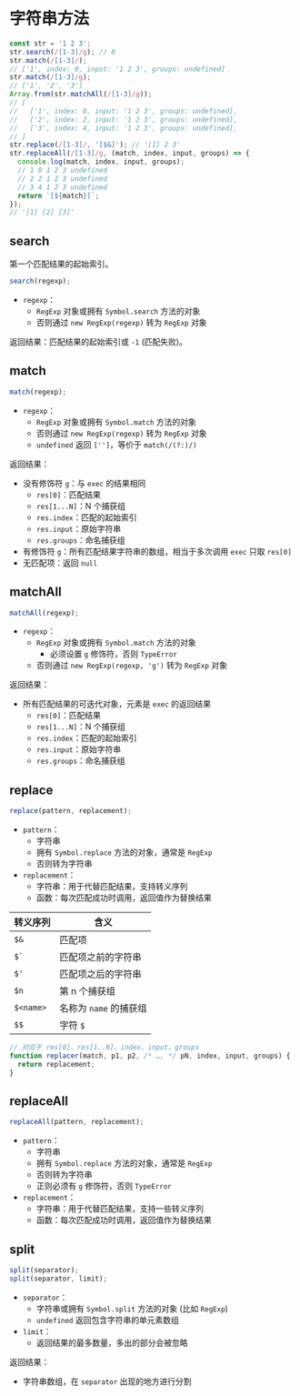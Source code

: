 # 字符串方法

```js
const str = '1 2 3';
str.search(/[1-3]/g); // 0
str.match(/[1-3]/);
// ['1', index: 0, input: '1 2 3', groups: undefined]
str.match(/[1-3]/g);
// ['1', '2', '3']
Array.from(str.matchAll(/[1-3]/g));
// [
//   ['1', index: 0, input: '1 2 3', groups: undefined],
//   ['2', index: 2, input: '1 2 3', groups: undefined],
//   ['3', index: 4, input: '1 2 3', groups: undefined],
// ]
str.replace(/[1-3]/, '[$&]'); // '[1] 2 3'
str.replaceAll(/[1-3]/g, (match, index, input, groups) => {
  console.log(match, index, input, groups);
  // 1 0 1 2 3 undefined
  // 2 2 1 2 3 undefined
  // 3 4 1 2 3 undefined
  return `[${match}]`;
});
// '[1] [2] [3]'
```

## search

第一个匹配结果的起始索引。

```js
search(regexp);
```

- `regexp`：
  - `RegExp` 对象或拥有 `Symbol.search` 方法的对象
  - 否则通过 `new RegExp(regexp)` 转为 `RegExp` 对象

返回结果：匹配结果的起始索引或 `-1` (匹配失败)。

## match

```js
match(regexp);
```

- `regexp`：
  - `RegExp` 对象或拥有 `Symbol.match` 方法的对象
  - 否则通过 `new RegExp(regexp)` 转为 `RegExp` 对象
  - `undefined` 返回 `['']`，等价于 `match(/(?:)/)`

返回结果：

- 没有修饰符 `g`：与 `exec` 的结果相同
  - `res[0]`：匹配结果
  - `res[1...N]`：N 个捕获组
  - `res.index`：匹配的起始索引
  - `res.input`：原始字符串
  - `res.groups`：命名捕获组
- 有修饰符 `g`：所有匹配结果字符串的数组，相当于多次调用 `exec` 只取 `res[0]`
- 无匹配项：返回 `null`

## matchAll

```js
matchAll(regexp);
```

- `regexp`：
  - `RegExp` 对象或拥有 `Symbol.match` 方法的对象
    - 必须设置 `g` 修饰符，否则 `TypeError`
  - 否则通过 `new RegExp(regexp, 'g')` 转为 `RegExp` 对象

返回结果：

- 所有匹配结果的可迭代对象，元素是 `exec` 的返回结果
  - `res[0]`：匹配结果
  - `res[1...N]`：N 个捕获组
  - `res.index`：匹配的起始索引
  - `res.input`：原始字符串
  - `res.groups`：命名捕获组

## replace

```js
replace(pattern, replacement);
```

- `pattern`：
  - 字符串
  - 拥有 `Symbol.replace` 方法的对象，通常是 `RegExp`
  - 否则转为字符串
- `replacement`：
  - 字符串：用于代替匹配结果，支持转义序列
  - 函数：每次匹配成功时调用，返回值作为替换结果

| 转义序列  | 含义                   |
| --------- | ---------------------- |
| `$&`      | 匹配项                 |
| `` $` ``  | 匹配项之前的字符串     |
| `$'`      | 匹配项之后的字符串     |
| `$n`      | 第 n 个捕获组          |
| `$<name>` | 名称为 `name` 的捕获组 |
| `$$`      | 字符 `$`               |

```js
// 对应于 res[0]、res[1..N]、index、input、groups
function replacer(match, p1, p2, /* …, */ pN, index, input, groups) {
  return replacement;
}
```

## replaceAll

```js
replaceAll(pattern, replacement);
```

- `pattern`：
  - 字符串
  - 拥有 `Symbol.replace` 方法的对象，通常是 `RegExp`
  - 否则转为字符串
  - 正则必须有 `g` 修饰符，否则 `TypeError`
- `replacement`：
  - 字符串：用于代替匹配结果，支持一些转义序列
  - 函数：每次匹配成功时调用，返回值作为替换结果

## split

```js
split(separator);
split(separator, limit);
```

- `separator`：
  - 字符串或拥有 `Symbol.split` 方法的对象 (比如 `RegExp`)
  - `undefined` 返回包含字符串的单元素数组
- `limit`：
  - 返回结果的最多数量，多出的部分会被忽略

返回结果：

- 字符串数组，在 `separator` 出现的地方进行分割
